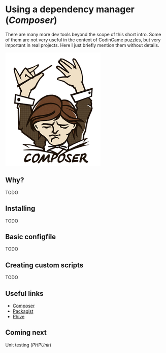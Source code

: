 # Using a dependency manager (_Composer_)

There are many more dev tools beyond the scope of this short intro. Some of them are not very useful in the context of CodinGame puzzles, but very important in real projects. Here I just briefly mention them without details.

![Composer logo](../pic/composer-logo.png)

## Why?

TODO

## Installing

TODO

## Basic configfile

TODO

## Creating custom scripts

TODO

## Useful links

* [Composer](https://getcomposer.org/)
* [Packagist](https://packagist.org/)
* [Phive](https://phar.io/)

## Coming next

Unit testing (_PHPUnit_)
